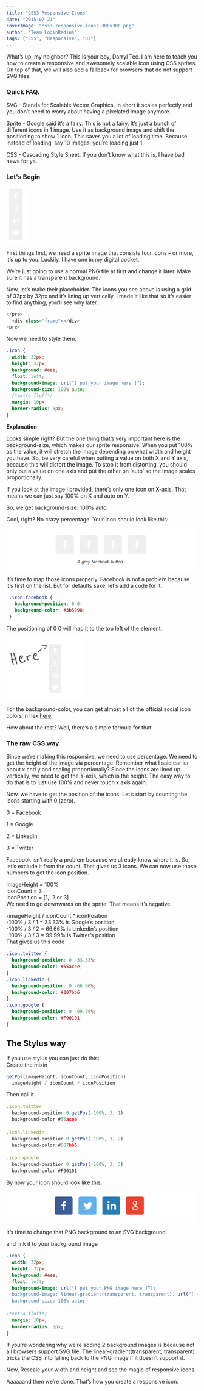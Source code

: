```yaml
---
title: "CSS3 Responsive Icons"
date: "2015-07-21"
coverImage: "css3-responsive-icons-300x300.png"
author: "Team LoginRadius"
tags: ["CSS", "Responsive", "UI"]
---
```


What’s up, my neighbor? This is your boy, Darryl Tec. I am here to teach you how to create a responsive and awesomely scalable icon using CSS sprites. On top of that, we will also add a fallback for browsers that do not support SVG files.

### Quick FAQ.

SVG - Stands for Scalable Vector Graphics. In short it scales perfectly and you don’t need to worry about having a pixelated image anymore.

Sprite - Google said it’s a fairy. This is not a fairy. It’s just a bunch of different icons in 1 image. Use it as background image and shift the positioning to show 1 icon. This saves you a lot of loading time. Because instead of loading, say 10 images, you’re loading just 1.

CSS - Cascading Style Sheet. If you don’t know what this is, I have bad news for ya.

### Let's Begin

![icons](icons.png)

First things first, we need a sprite image that consists four icons – or more, it’s up to you. Luckily, I have one in my digital pocket.  

We’re just going to use a normal PNG file at first and change it later. Make sure it has a transparent background.

Now, let’s make their placeholder. The icons you see above is using a grid of 32px by 32px and it’s lining up vertically. I made it like that so it’s easier to find anything, you’ll see why later.

  ```js
  </pre>
    <div class="frame"></div>
  <pre>
  ```

Now we need to style them.

```css
.icon {
  width: 32px;
  height: 32px;
  background: #eee;
  float: left;
  background-image: url("[ put your image here ]");
  background-size: 100% auto;
  /*extra fluff*/
  margin: 10px;
  border-radius: 5px;
}

```

  
**Explanation**

Looks simple right? But the one thing that’s very important here is the background-size, which makes our sprite responsive. When you put 100% as the value, it will stretch the image depending on what width and height you have. So, be very careful when putting a value on both X and Y axis, because this will distort the image. To stop it from distorting, you should only put a value on one axis and put the other on ‘auto’ so the image scales proportionally.

If you look at the image I provided, there’s only one icon on X-axis. That means we can just say 100% on X and auto on Y.

So, we get background-size: 100% auto.

Cool, right? No crazy percentage. Your icon should look like this:

![facebook-icon](facebook-icon.png)

It’s time to map those icons properly. Facebook is not a problem because it’s first on the list. But for defaults sake, let’s add a code for it.

 ```CSS
  .icon.facebook {
    background-position: 0 0;
    background-color: #3b5998;
  }
 ```

The positioning of 0 0 will map it to the top left of the element.

![here-icon](here-icon.png)

For the background-color, you can get almost all of the official social icon colors in hex [here](/social-media-colors-hex/).

How about the rest? Well, there’s a simple formula for that.

### The raw CSS way

Since we’re making this responsive, we need to use percentage. We need to get the height of the image via percentage. Remember what I said earlier about x and y and scaling proportionally? Since the icons are lined up vertically, we need to get the Y-axis, which is the height. The easy way to do that is to just use 100% and never touch x axis again.

Now, we have to get the position of the icons. Let’s start by counting the icons starting with 0 (zero).

0 = Facebook

1 = Google

2 = LinkedIn

3 = Twitter

Facebook isn’t really a problem because we already know where it is. So, let’s exclude it from the count. That gives us 3 icons. We can now use those numbers to get the icon position.

imageHeight = 100%  
iconCount = 3  
iconPosition = \[1,  2 or 3\]  
We need to go downwards on the sprite. That means it’s negative.

\-imageHeight / iconCount \* iconPosition  
\-100% / 3 / 1 = 33.33% is Google’s position  
\-100% / 3 / 2 = 66.66% is LinkedIn’s position  
\-100% / 3 / 3 = 99.99% is Twitter’s position  
That gives us this code

```css
.icon.twitter {
  background-position: 0 -33.33%;
  background-color: #55acee;
}
.icon.linkedin {
  background-position: 0 -66.66%;
  background-color: #007bb6
}
.icon.google {
  background-position: 0 -99.99%;
  background-color: #F90101;
}

```

##   The Stylus way

If you use stylus you can just do this:  
Create the mixin

```javascript
getPos(imageHeight, iconCount, iconPosition)
  imageHeight / iconCount * iconPosition
```
  
Then call it.

```javascript
.icon.twitter
  background-position 0 getPos(-100%, 3, 1)
  background-color #55acee
 
.icon.linkedin
  background-position 0 getPos(-100%, 3, 2)
  background-color #007bb6
 
.icon.google
  background-position 0 getPos(-100%, 3, 3)
  background-color #F90101

```
  
By now your icon should look like this.

![color-icons](color-icons.png)

It’s time to change that PNG background to an SVG background.

and link it to your background image

```css
.icon {
  width: 32px;
  height: 32px;
  background: #eee;
  float: left;
  background-image: url("[ put your PNG image here ]”);
  background-image: linear-gradient(transparent, transparent), url("[ <b>put your SVG image here</b> ]”);
  background-size: 100% auto;
 
/*extra fluff*/
  margin: 10px;
  border-radius: 5px;
}
```  

If you’re wondering why we’re adding 2 background images is because not all browsers support SVG file. The linear-gradient(transparent, transparent) tricks the CSS into falling back to the PNG image if it doesn’t support it.

Now, Rescale your width and height and see the magic of responsive icons.

Aaaaaand then we’re done. That’s how you create a responsive icon.
